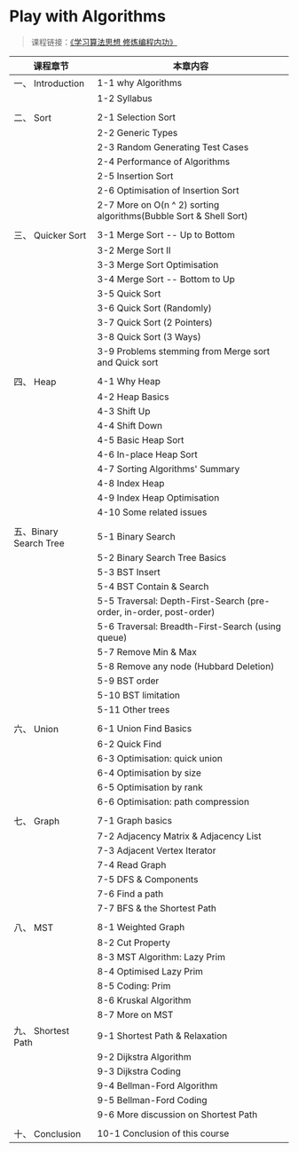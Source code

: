 # Play with Algorithms

>课程链接：[《学习算法思想 修炼编程内功》](http://coding.imooc.com/class/71.html#Anchor)

| 课程章节   		|  本章内容 					  				|
| -----------------	| --------------------------------------	|
| 一、 Introduction  | 1-1 why Algorithms						|  
|					| 1-2 Syllabus								|
|					|											|
| 二、 Sort			| 2-1 Selection Sort						| 
|					| 2-2 Generic Types		
|					| 2-3 Random Generating Test Cases
| 					| 2-4 Performance of Algorithms
| 					| 2-5 Insertion Sort
| 					| 2-6 Optimisation of Insertion Sort
| 					| 2-7 More on O(n ^ 2) sorting algorithms(Bubble Sort & Shell Sort)
| 					| 
| 三、 Quicker Sort 	| 3-1 Merge Sort -- Up to Bottom
|					| 3-2 Merge Sort II
| 					| 3-3 Merge Sort Optimisation
|  					| 3-4 Merge Sort -- Bottom to Up
|   				| 3-5 Quick Sort
|        			| 3-6 Quick Sort (Randomly)
| 					| 3-7 Quick Sort (2 Pointers)
| 					| 3-8 Quick Sort (3 Ways)
| 					| 3-9 Problems stemming from Merge sort and Quick sort
| 					| 
| 四、 Heap 			| 4-1 Why Heap
| 					| 4-2 Heap Basics
| 					| 4-3 Shift Up
|   				| 4-4 Shift Down
| 					| 4-5 Basic Heap Sort
| 					| 4-6 In-place Heap Sort
| 					| 4-7 Sorting Algorithms' Summary
| 					| 4-8 Index Heap
| 					| 4-9 Index Heap Optimisation
| 					| 4-10 Some related issues
| 					|
| 五、Binary Search Tree| 5-1 Binary Search
| 					| 5-2 Binary Search Tree Basics
|                   | 5-3 BST Insert
|                   | 5-4 BST Contain & Search
| 					| 5-5 Traversal: Depth-First-Search (pre-order, in-order, post-order)
| 					| 5-6 Traversal: Breadth-First-Search (using queue)
| 					| 5-7 Remove Min & Max
| 					| 5-8 Remove any node (Hubbard Deletion)
| 					| 5-9 BST order
|					| 5-10 BST limitation 
| 					| 5-11 Other trees
| 					|
| 六、 Union 		| 6-1 Union Find Basics
| 					| 6-2 Quick Find
| 					| 6-3 Optimisation: quick union
| 					| 6-4 Optimisation by size
| 					| 6-5 Optimisation by rank
| 					| 6-6 Optimisation: path compression
| 					|
| 七、 Graph 		| 7-1 Graph basics
| 					| 7-2 Adjacency Matrix & Adjacency List
| 					| 7-3 Adjacent Vertex Iterator
| 					| 7-4 Read Graph
| 					| 7-5 DFS & Components
| 					| 7-6 Find a path
| 					| 7-7 BFS & the Shortest Path
|					|
| 八、 MST 			| 8-1 Weighted Graph
| 					| 8-2 Cut Property
| 					| 8-3 MST Algorithm: Lazy Prim
| 					| 8-4 Optimised Lazy Prim
| 					| 8-5 Coding: Prim 
|					| 8-6 Kruskal Algorithm
| 					| 8-7 More on MST
| 九、 Shortest Path | 9-1 Shortest Path & Relaxation
| 					| 9-2 Dijkstra Algorithm
| 					| 9-3 Dijkstra Coding
| 					| 9-4 Bellman-Ford Algorithm
| 					| 9-5 Bellman-Ford Coding
| 					| 9-6 More discussion on Shortest Path
| 					|
| 十、 Conclusion 	| 10-1 Conclusion of this course

